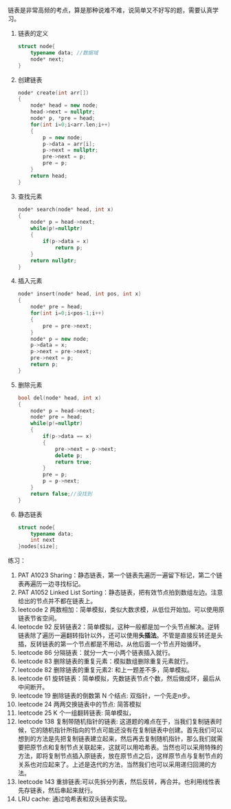 链表是非常高频的考点，算是那种说难不难，说简单又不好写的题，需要认真学习。

1. 链表的定义

   ```c++
   struct node{
       typename data; //数据域
       node* next;
   }
   ```

2. 创建链表

   ```c++
   node* create(int arr[])
   {
       node* head = new node;
       head->next = nullptr;
       node* p, *pre = head;
       for(int i=0;i<arr.len;i++)
       {
           p = new node;
           p->data = arr[i];
           p->next = nullptr;
           pre->next = p;
           pre = p;
       }
       return head;
   }
   ```

3. 查找元素

   ```c++
   node* search(node* head, int x)
   {
       node* p = head->next;
       while(p!=nullptr)
       {
           if(p->data = x)
               return p;
       }
       return nullptr;
   }
   ```
   
4. 插入元素

   ```c++
   node* insert(node* head, int pos, int x)
   {
       node* pre = head;
       for(int i=0;i<pos-1;i++)
       {
           pre = pre->next;
       }
       node* p = new node;
       p->data = x;
       p->next = pre->next;
       pre->next = p;
       return p;
   }
   ```

5. 删除元素

   ```c++
   bool del(node* head, int x)
   {
       node* p = head->next;
       node* pre = head;
       while(p!=nullptr)
       {
           if(p->data == x)
           {
               pre->next = p->next;
               delete p;
               return true;
           }
           pre = p;
           p = p->next;
       }
       return false;//没找到
   }
   ```

6. 静态链表

   ```c++
   struct node{
       typename data;
       int next
   }nodes[size];
   ```




练习：

1. PAT A1023 Sharing：静态链表，第一个链表先遍历一遍留下标记，第二个链表再遍历一边寻找标记。
2. PAT A1052 Linked List Sorting：静态链表，把有效节点拍到数组左边。注意给出的节点并不都在链表上。
3. leetcode 2 两数相加：简单模拟，类似大数求模，从低位开始加。可以使用原链表节省空间。
4. leetocde 92 反转链表2：简单模拟，这种一般都是加一个头节点解决。逆转链表除了遍历一遍翻转指针以外，还可以使用**头插法**。不管是直接反转还是头插，反转链表的第一个节点都是不用动，从他后面一个节点开始循环。
5. leetcode 86 分隔链表：就分一大一小两个链表插入就行。
6. leetcode 83 删除链表的重复元素：模拟数组删除重复元素就行。
7. leetcode 82 删除链表的重复元素2: 和上一题差不多，简单模拟。
8. leetcode 61 旋转链表：简单模拟，先数链表节点个数，然后做成环，最后从中间断开。
9. leetcode 19 删除链表的倒数第 N 个结点: 双指针，一个先走n步。
10. leetcode 24 两两交换链表中的节点: 简答模拟
11. leetcode 25 K 个一组翻转链表: 简单模拟，
12. leetcode 138 复制带随机指针的链表: 这道题的难点在于，当我们复制链表时候，它的随机指针所指向的节点可能还没有在复制链表中创建。首先我们可以想到的方法是先把复制链表建立起来，然后再去复制随机指针，那么我们就需要把原节点和复制节点关联起来，这就可以用哈希表。当然也可以采用特殊的方法，即将复制节点插入原链表，放在原节点之后，这样原节点与复制节点的关系也对应起来了。上述是迭代的方法，当然我们也可以采用递归回溯的方法。
13. leetcode 143 重排链表:可以先拆分列表，然后反转，再合并。也利用线性表先存链表，然后串起来就行。
14. LRU cache: 通过哈希表和双头链表实现。